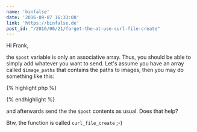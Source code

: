 ```yaml
---
name: 'binfalse'
date: '2016-09-07 16:33:08'
link: 'https://binfalse.de'
post_id: "/2016/06/21/forget-the-at-use-curl-file-create"
---
```


Hi Frank,


the `$post` variable is only an associative array. Thus, you should be
able to simply add whatever you want to send. Let's assume you have an
array called `$image_paths` that contains the paths to images, then you
may do something like this:


{% highlight php %}
<?php
    for ($i = 0; $i < count($image_paths); ++$i) {
        $post["upload-$i"] = curl_file_create ($image_paths[$i]);
    }
?>
{% endhighlight %}

and afterwards send the the `$post` contents as usual.
Does that help?



Btw, the function is called `curl_file_create` ;-)

